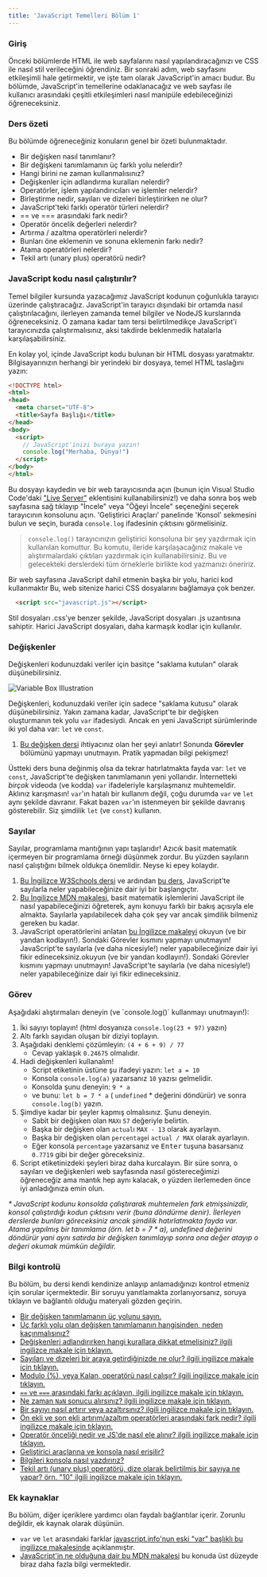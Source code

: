 ```yaml
---
title: 'JavaScript Temelleri Bölüm 1'
---
```


### Giriş
Önceki bölümlerde HTML ile web sayfalarını nasıl yapılandıracağınızı ve CSS ile nasıl stil verileceğini öğrendiniz. Bir sonraki adım, web sayfasını etkileşimli hale getirmektir, ve işte tam olarak JavaScript'in amacı budur. Bu bölümde, JavaScript'in temellerine odaklanacağız ve web sayfası ile kullanıcı arasındaki çeşitli etkileşimleri nasıl manipüle edebileceğinizi öğreneceksiniz.

### Ders özeti

Bu bölümde öğreneceğiniz konuların genel bir özeti bulunmaktadır.

* Bir değişken nasıl tanımlanır?
* Bir değişkeni tanımlamanın üç farklı yolu nelerdir?
* Hangi birini ne zaman kullanmalısınız?
* Değişkenler için adlandırma kuralları nelerdir?
* Operatörler, işlem yapılandırıcıları ve işlemler nelerdir?
* Birleştirme nedir, sayıları ve dizeleri birleştirirken ne olur?
* JavaScript'teki farklı operatör türleri nelerdir?
* == ve === arasındaki fark nedir?
* Operatör öncelik değerleri nelerdir?
* Artırma / azaltma operatörleri nelerdir?
* Bunları öne eklemenin ve sonuna eklemenin farkı nedir?
* Atama operatörleri nelerdir?
* Tekil artı (unary plus) operatörü nedir?

### JavaScript kodu nasıl çalıştırılır?

Temel bilgiler kursunda yazacağımız JavaScript kodunun çoğunlukla tarayıcı üzerinde çalıştıracağız. JavaScript'in tarayıcı dışındaki bir ortamda nasıl çalıştırılacağını, ilerleyen zamanda temel bilgiler ve NodeJS kurslarında öğreneceksiniz. O zamana kadar tam tersi belirtilmedikçe JavaScript'i tarayıcınızda çalıştırmalısınız, aksi takdirde beklenmedik hatalarla karşılaşabilirsiniz.

En kolay yol, içinde JavaScript kodu bulunan bir HTML dosyası yaratmaktır. Bilgisayarınızın herhangi bir yerindeki bir dosyaya, temel HTML taslağını yazın:

```html
<!DOCTYPE html>
<html>
<head>
  <meta charset="UTF-8">
  <title>Sayfa Başlığı</title>
</head>
<body>
  <script>
    // JavaScript'inizi buraya yazın!
    console.log("Merhaba, Dünya!")
  </script>
</body>
</html>
```

Bu dosyayı kaydedin ve bir web tarayıcısında açın (bunun için Visual Studio Code'daki ["Live Server"](https://marketplace.visualstudio.com/items?itemName=ritwickdey.LiveServer) eklentisini kullanabilirsiniz!) ve daha sonra <span id="access-devTools-console">boş web sayfasına sağ tıklayıp "İncele" veya "Öğeyi İncele" seçeneğini seçerek tarayıcının konsolunu açın. 'Geliştirici Araçları' panelinde 'Konsol' sekmesini bulun ve seçin</span>, burada `console.log` ifadesinin çıktısını görmelisiniz.

> <span id="console-log">`console.log()` tarayıcınızın geliştirici konsoluna bir şey yazdırmak için kullanılan komuttur. Bu komutu, ileride karşılaşacağınız makale ve alıştırmalardaki çıktıları yazdırmak için kullanabilirsiniz. </span> Bu ve gelecekteki derslerdeki tüm örneklerle birlikte kod yazmanızı öneririz.

Bir web sayfasına JavaScript dahil etmenin başka bir yolu, harici kod kullanmaktır Bu, web sitenize harici CSS dosyalarını bağlamaya çok benzer.

```html
  <script src="javascript.js"></script>
```

Stil dosyaları .css'ye benzer şekilde, JavaScript dosyaları .js uzantısına sahiptir. Harici JavaScript dosyaları, daha karmaşık kodlar için kullanılır.

### Değişkenler

Değişkenleri kodunuzdaki veriler için basitçe "saklama kutuları" olarak düşünebilirsiniz.

![Variable Box Illustration](https://cdn.statically.io/gh/TheOdinProject/curriculum/d39eaf2ca95e80705f703bb218216c10508f5047/foundations/javascript_basics/fundamentals-1/imgs/00.png)

Değişkenleri, kodunuzdaki veriler için sadece "saklama kutusu" olarak düşünebilirsiniz. <span id="variable-declaration">Yakın zamana kadar, JavaScript'te bir değişken oluşturmanın tek yolu `var` ifadesiydi. Ancak en yeni JavaScript sürümlerinde iki yol daha var: `let` ve `const`.</span>

1. [Bu değişken dersi](http://javascript.info/variables) ihtiyacınız olan her şeyi anlatır! Sonunda __Görevler__ bölümünü yapmayı unutmayın. Pratik yapmadan bilgi pekişmez!

Üstteki ders buna değinmiş olsa da tekrar hatırlatmakta fayda var: `let` ve `const`,  JavaScript'te değişken tanımlamanın yeni yollarıdır. <span id="avoid-var"> İnternetteki _birçok_ videoda (ve kodda) `var`  ifadeleriyle karşılaşmanız muhtemeldir. Aklınız karışmasın! `var`'ın hatalı bir kullanım değil, çoğu durumda  `var` ve `let` aynı şekilde davranır. Fakat bazen `var`'ın istenmeyen bir şekilde davranış gösterebilir. Siz şimdilik `let` (ve `const`) kullanın.</span>

### Sayılar

Sayılar, programlama mantığının yapı taşlarıdır! Azıcık basit matematik içermeyen bir programlama örneği düşünmek zordur. Bu yüzden sayıların nasıl çalıştığını bilmek oldukça önemlidir. Neyse ki epey kolaydır.

1. [Bu İngilizce W3Schools dersi](https://www.w3schools.com/js/js_arithmetic.asp) ve ardından [bu ders](https://www.w3schools.com/js/js_numbers.asp), JavaScript'te sayılarla neler yapabileceğinize dair iyi bir başlangıçtır.
2. [Bu İngilizce MDN makalesi](https://developer.mozilla.org/en-US/docs/Learn/JavaScript/First_steps/Math), basit matematik işlemlerini JavaScript ile nasıl yapabileceğinizi öğreterek, aynı konuyu farklı bir bakış açısıyla ele almakta. Sayılarla yapılabilecek daha çok şey var ancak şimdilik bilmeniz gereken bu kadar.
3. JavaScript operatörlerini anlatan [bu İngilizce makaleyi](http://javascript.info/operators) okuyun (ve bir yandan kodlayın!). Sondaki Görevler kısmını yapmayı unutmayın! JavaScript'te sayılarla (ve daha nicesiyle!) neler yapabileceğinize dair iyi fikir edineceksiniz.okuyun (ve bir yandan kodlayın!). Sondaki Görevler kısmını yapmayı unutmayın! JavaScript'te sayılarla (ve daha nicesiyle!) neler yapabileceğinize dair iyi fikir edineceksiniz.

### Görev

<div class="lesson-content__panel" markdown="1">
Aşağıdaki alıştırmaları deneyin (ve `console.log()` kullanmayı unutmayın!):

1. İki sayıyı toplayın! (html dosyanıza  `console.log(23 + 97)` yazın)
2. Altı farklı sayıdan oluşan bir diziyi toplayın.
3. Aşağıdaki denklemi çözümleyin: `(4 + 6 + 9) / 77`
    * Cevap yaklaşık `0.24675` olmalıdır.
4. Hadi değişkenleri kullanalım!
    * Script etiketinin üstüne şu ifadeyi yazın: `let a = 10`
    * Konsola `console.log(a)` yazarsanız `10` yazısı gelmelidir.
    * Konsolda şunu deneyin: `9 * a`
    * ve bunu: `let b = 7 * a` ( `undefined` \* değerini döndürür) ve sonra `console.log(b)` yazın.
5. Şimdiye kadar bir şeyler kapmış olmalısınız. Şunu deneyin.
    * Sabit bir değişken olan `MAX`ı `57` değeriyle belirtin.
    * Başka bir değişken olan `actual`ı `MAX - 13` olarak ayarlayın.
    * Başka bir değişken olan `percentage`i `actual / MAX` olarak ayarlayın.
    * Eğer konsola `percentage` yazarsanız ve <kbd>Enter</kbd> tuşuna basarsanız `0.7719` gibi bir değer göreceksiniz.
6. Script etiketinizdeki şeyleri biraz daha kurcalayın. Bir süre sonra, o sayıları ve değişkenleri web sayfasında nasıl göstereceğimizi öğreneceğiz ama mantık hep aynı kalacak, o yüzden ilerlemeden önce iyi anladığınıza emin olun.

_* JavaScript kodunu konsolda çalıştırarak muhtemelen fark etmişsinizdir, konsol çalıştırdığı kodun çıktısını verir (buna döndürme denir). İlerleyen derslerde bunları göreceksiniz ancak şimdilik hatırlatmakta fayda var. Atama yapılmış bir tanımlama (örn. let b = 7 * a), undefined değerini döndürür yani aynı satırda bir değişken tanımlayıp sonra ona değer atayıp o değeri okumak mümkün değildir._
</div>

### Bilgi kontrolü

Bu bölüm, bu dersi kendi kendinize anlayıp anlamadığınızı kontrol etmeniz için sorular içermektedir. Bir soruyu yanıtlamakta zorlanıyorsanız, soruya tıklayın ve bağlantılı olduğu materyali gözden geçirin.

- [Bir değişken tanımlamanın üç yolunu sayın.](#variable-declaration)
- [Üç farklı yolu olan değişken tanımlamanın hangisinden, neden kaçınmalısınız?](#avoid-var)
- [Değişkenleri adlandırırken hangi kurallara dikkat etmelisiniz? ilgili ingilizce makale için tıklayın.](https://javascript.info/variables#variable-naming)
- [Sayıları ve dizeleri bir araya getirdiğinizde ne olur? ilgili ingilizce makale için tıklayın.](https://javascript.info/operators#string-concatenation-with-binary)
- [Modulo (%), veya Kalan, operatörü nasıl çalışır? ilgili ingilizce makale için tıklayın.](https://javascript.info/operators#remainder)
- [`==` ve `===` arasındaki farkı açıklayın, ilgili ingilizce makale için tıklayın.](https://www.w3schools.com/js/js_numbers.asp)
- [Ne zaman `NaN` sonucu alırsınız? ilgili ingilizce makale için tıklayın.](https://www.w3schools.com/js/js_numbers.asp)
- [Bir sayıyı nasıl artırır veya azaltırsınız? ilgili ingilizce makale için tıklayın.](https://javascript.info/operators#increment-decrement)
- [Ön ekli ve son ekli artırım/azaltım operatörleri arasındaki fark nedir? ilgili ingilizce makale için tıklayın.](https://javascript.info/operators#increment-decrement)
- [Operatör önceliği nedir ve JS'de nasıl ele alınır? ilgili ingilizce makale için tıklayın.](https://javascript.info/operators#operator-precedence)
- [Geliştirici araçlarına ve konsola nasıl erişilir?](#access-devTools-console)
- [Bilgileri konsola nasıl yazdırırız?](#console-log)
- [Tekil artı (unary plus) operatörü, dize olarak belirtilmiş bir sayıya ne yapar? örn. "10" ilgili ingilizce makale için tıklayın.](https://javascript.info/operators#numeric-conversion-unary)

### Ek kaynaklar

Bu bölüm, diğer içeriklere yardımcı olan faydalı bağlantılar içerir. Zorunlu değildir, ek kaynak olarak düşünün. 

- `var` ve `let` arasındaki farklar [javascript.info'nun eski "var" başlıklı bu ingilizce makalesinde](https://javascript.info/var) açıklanmıştır.
- [JavaScript'in ne olduğuna dair bu MDN makalesi](https://developer.mozilla.org/en-US/docs/Learn/JavaScript/First_steps/What_is_JavaScript) bu konuda üst düzeyde biraz daha fazla bilgi vermektedir.
